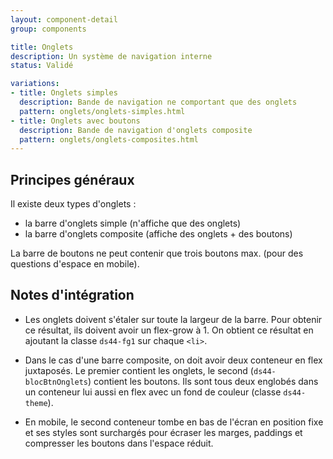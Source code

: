 ```yaml
---
layout: component-detail
group: components

title: Onglets
description: Un système de navigation interne
status: Validé

variations:
- title: Onglets simples
  description: Bande de navigation ne comportant que des onglets
  pattern: onglets/onglets-simples.html
- title: Onglets avec boutons
  description: Bande de navigation d'onglets composite
  pattern: onglets/onglets-composites.html
---
```



## Principes généraux

Il existe deux types d'onglets :
* la barre d'onglets simple (n'affiche que des onglets)
* la barre d'onglets composite (affiche des onglets + des boutons)

La barre de boutons ne peut contenir que trois boutons max. (pour des questions d'espace en mobile).

## Notes d'intégration

* Les onglets doivent s'étaler sur toute la largeur de la barre. Pour obtenir ce résultat, ils doivent avoir un flex-grow à 1. On obtient ce résultat en ajoutant la classe `ds44-fg1` sur chaque `<li>`.

* Dans le cas d'une barre composite, on doit avoir deux conteneur en flex juxtaposés. Le premier contient les onglets, le second (`ds44-blocBtnOnglets`) contient les boutons. Ils sont tous deux englobés dans un conteneur lui aussi en flex avec un fond de couleur (classe `ds44-theme`).

* En mobile, le second conteneur tombe en bas de l'écran en position fixe et ses styles sont surchargés pour écraser les marges, paddings et compresser les boutons dans l'espace réduit.